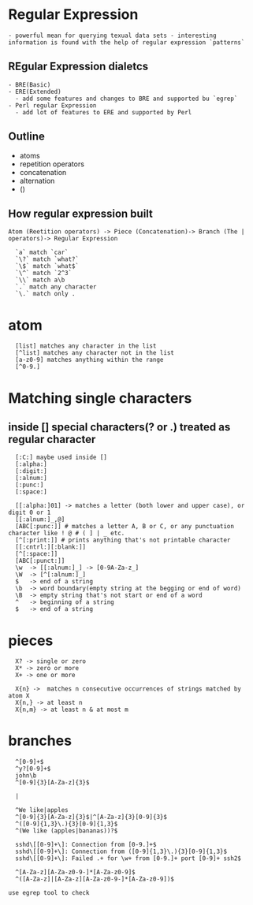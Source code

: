 # Regular Expression
    - powerful mean for querying texual data sets - interesting information is found with the help of regular expression `patterns`
## REgular Expression dialetcs
    - BRE(Basic)
    - ERE(Extended)
      - add some features and changes to BRE and supported bu `egrep`
    - Perl regular Expression
      - add lot of features to ERE and supported by Perl
## Outline
  - atoms
  - repetition operators
  - concatenation
  - alternation
  - ()

## How regular expression built
    Atom (Reetition operators) -> Piece (Concatenation)-> Branch (The | operators)-> Regular Expression
```
  `a` match `car`
  `\?` match `what?`
  `\$` match `what$`
  `\^` match `2^3`
  `\\` match a\b
  `.` match any character
  `\.` match only .
```
# atom
```
  [list] matches any character in the list
  [^list] matches any character not in the list
  [a-z0-9] matches anything within the range
  [^0-9.]
```
# Matching single characters
## inside [] special characters(? or .) treated as regular character
```
  [:C:] maybe used inside []
  [:alpha:]
  [:digit:]
  [:alnum:]
  [:punc:]
  [:space:]

  [[:alpha:]01] -> matches a letter (both lower and upper case), or digit 0 or 1
  [[:alnum:]_,@]
  [ABC[:punc:]] # matches a letter A, B or C, or any punctuation character like ! @ # ( ] | _ etc.
  [^[:print:]] # prints anything that's not printable character
  [[:cntrl:][:blank:]]
  [^[:space:]]
  [ABC[:punct:]]
  \w  -> [[:alnum:]_] -> [0-9A-Za-z_]
  \W  -> [^[:alnum:]_]
  $   -> end of a string
  \b  -> word boundary(empty string at the begging or end of word)
  \B  -> empty string that's not start or end of a word
  ^   -> beginning of a string  
  $   -> end of a string
```

# pieces
```
  X? -> single or zero
  X* -> zero or more
  X+ -> one or more

  X{n} ->  matches n consecutive occurrences of strings matched by atom X
  X{n,} -> at least n
  X{n,m} -> at least n & at most m
```
# branches
```
  ^[0-9]+$
  ^y?[0-9]+$
  john\b
  ^[0-9]{3}[A-Za-z]{3}$

  |

  ^We like|apples 
  ^[0-9]{3}[A-Za-z]{3}$|^[A-Za-z]{3}[0-9]{3}$
  ^([0-9]{1,3}\.){3}[0-9]{1,3}$
  ^(We like (apples|bananas))?$

  sshd\[[0-9]+\]: Connection from [0-9.]+$
  sshd\[[0-9]+\]: Connection from ([0-9]{1,3}\.){3}[0-9]{1,3}$
  sshd\[[0-9]+\]: Failed .+ for \w+ from [0-9.]+ port [0-9]+ ssh2$

  ^[A-Za-z][A-Za-z0-9-]*[A-Za-z0-9]$
  ^([A-Za-z]|[A-Za-z][A-Za-z0-9-]*[A-Za-z0-9])$

```

 `use egrep tool to check`

